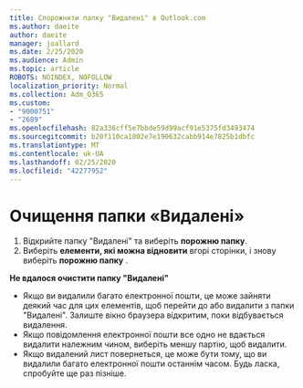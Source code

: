 ```yaml
---
title: Спорожнити папку "Видалені" в Outlook.com
ms.author: daeite
author: daeite
manager: joallard
ms.date: 2/25/2020
ms.audience: Admin
ms.topic: article
ROBOTS: NOINDEX, NOFOLLOW
localization_priority: Normal
ms.collection: Adm_O365
ms.custom:
- "9000751"
- "2689"
ms.openlocfilehash: 82a336cff5e7bbde59d99acf91e5375fd3493474
ms.sourcegitcommit: b20f110ca1002e7e190632cabb914e7825b1dbfc
ms.translationtype: MT
ms.contentlocale: uk-UA
ms.lasthandoff: 02/25/2020
ms.locfileid: "42277952"
---
```

# <a name="empty-the-deleted-items-folder"></a>Очищення папки «Видалені»

1. Відкрийте папку "Видалені" та виберіть **порожню папку**.
2. Виберіть **елементи, які можна відновити** вгорі сторінки, і знову виберіть **порожню папку** .

**Не вдалося очистити папку "Видалені"**

- Якщо ви видалили багато електронної пошти, це може зайняти деякий час для цих елементів, щоб перейти до або видалити з папки "Видалені". Залиште вікно браузера відкритим, поки відбувається видалення.
- Якщо повідомлення електронної пошти все одно не вдається видалити належним чином, виберіть меншу партію, щоб видалити.
- Якщо видалений лист повернеться, це може бути тому, що ви видалили багато електронної пошти останнім часом. Будь ласка, спробуйте ще раз пізніше.
